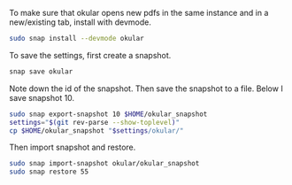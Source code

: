 To make sure that okular opens new pdfs in the same instance and in a new/existing tab, install with devmode.

```bash
sudo snap install --devmode okular
```

To save the settings, first create a snapshot.

```bash
snap save okular
```

Note down the id of the snapshot. Then save the snapshot to a file. Below I save snapshot 10.

```bash
sudo snap export-snapshot 10 $HOME/okular_snapshot
settings="$(git rev-parse --show-toplevel)"
cp $HOME/okular_snapshot "$settings/okular/"
```

Then import snapshot and restore.

```bash
sudo snap import-snapshot okular/okular_snapshot
sudo snap restore 55
```
